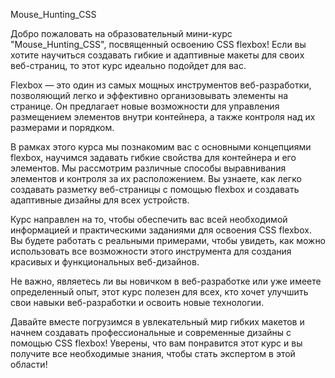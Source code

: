 Mouse_Hunting_CSS

Добро пожаловать на образовательный мини-курс "Mouse_Hunting_CSS", посвященный освоению CSS flexbox! Если вы хотите научиться создавать гибкие и адаптивные макеты для своих веб-страниц, то этот курс идеально подойдет для вас.

Flexbox — это один из самых мощных инструментов веб-разработки, позволяющий легко и эффективно организовывать элементы на странице. Он предлагает новые возможности для управления размещением элементов внутри контейнера, а также контроля над их размерами и порядком.

В рамках этого курса мы познакомим вас с основными концепциями flexbox, научимся задавать гибкие свойства для контейнера и его элементов. Мы рассмотрим различные способы выравнивания элементов и контроля за их расположением. Вы узнаете, как легко создавать разметку веб-страницы с помощью flexbox и создавать адаптивные дизайны для всех устройств.

Курс направлен на то, чтобы обеспечить вас всей необходимой информацией и практическими заданиями для освоения CSS flexbox. Вы будете работать с реальными примерами, чтобы увидеть, как можно использовать все возможности этого инструмента для создания красивых и функциональных веб-дизайнов.

Не важно, являетесь ли вы новичком в веб-разработке или уже имеете определенный опыт, этот курс полезен для всех, кто хочет улучшить свои навыки веб-разработки и освоить новые технологии.

Давайте вместе погрузимся в увлекательный мир гибких макетов и начнем создавать профессиональные и современные дизайны с помощью CSS flexbox! Уверены, что вам понравится этот курс и вы получите все необходимые знания, чтобы стать экспертом в этой области!
